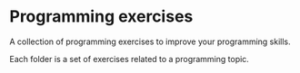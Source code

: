 # Programming exercises

A collection of programming exercises to improve your programming skills.

Each folder is a set of exercises related to a programming topic.

